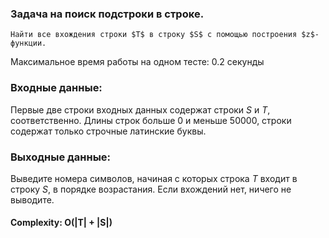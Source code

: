 ### Задача на поиск подстроки в строке.
`Найти все вхождения строки $T$ в строку $S$ с помощью построения $z$-функции.`

Максимальное время работы на одном тесте:	0.2 секунды

### Входные данные:
Первые две строки входных данных содержат строки $S$ и $T$, соответственно. Длины строк больше $0$ и меньше $50000$, строки содержат только строчные латинские буквы.


### Выходные данные:
Выведите номера символов, начиная с которых строка $T$ входит в строку $S$, в порядке возрастания. Если вхождений нет, ничего не выводите.



#### Complexity: O(|T| + |S|)
